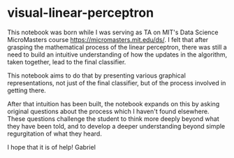 # visual-linear-perceptron

This notebook was born while I was serving as TA on MIT's Data Science MicroMasters course https://micromasters.mit.edu/ds/. I felt that after grasping the mathematical process of the linear perceptron, there was still a need to build an intuitive understanding of how the updates in the algorithm, taken together, lead to the final classifier. 

This notebook aims to do that by presenting various graphical representations, not just of the final classifier, but of the process involved in getting there.  

After that intuition has been built, the notebook expands on this by asking original questions about the process which I haven't found elsewhere. These questions challenge the student to think more deeply beyond what they have been told, and to develop a deeper understanding beyond simple regurgitation of what they heard.  

I hope that it is of help!
Gabriel
